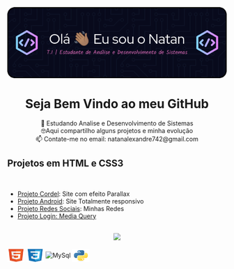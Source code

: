 <img src = "header_eu.png" width = "1000px">
<h1 align="center">Seja Bem Vindo ao meu GitHub</h1>
<p align="center">🌱 Estudando Analise e Desenvolvimento de Sistemas<br>🤓Aqui compartilho alguns projetos e minha evolução<br>📫 Contate-me no email: natanalexandre742@gmail.com</p>
<h2>Projetos em HTML e CSS3</h2>
<br>
<ul>
  <li><a href="https://natanalexandre.github.io/projeto-cordel/index.html" target="_blank">Projeto Cordel</a>: Site com efeito Parallax</li>
  <li><a href="https://natanalexandre.github.io/primeiro-site/index.html" target="_blank">Projeto Android</a>: Site Totalmente responsivo</li>
  <li><a href="https://natanalexandre.github.io/projeto-redes/index.html" target="_blank">Projeto Redes Sociais</a>: Minhas Redes</li>
  <li><a href="https://natanalexandre.github.io/projeto-login/index.html" target="_blank">Projeto Login: Media Query</li>
</ul>
<div align="center"><br>
  <a href="https://github.com/NatanAlexandre">
  <img height="180em" src="https://github-readme-stats.vercel.app/api/top-langs/?username=NatanAlexandre&layout=compact&langs_count=7&theme=dark"/>
</div><br>
<div style="display: inline-block" align="center">
  <img align="center" alt="HTML" height="30" width="40" src="https://raw.githubusercontent.com/devicons/devicon/master/icons/html5/html5-original.svg">
  <img align="center" alt="CSS" height="30" width="40" src="https://raw.githubusercontent.com/devicons/devicon/master/icons/css3/css3-original.svg">
  <img align="center" alt="MySql" height="30" width="40" src="https://cdn.jsdelivr.net/gh/devicons/devicon/icons/mysql/mysql-original-wordmark.svg">
  <img align="center" alt="Python" height="30" width="40" src="https://raw.githubusercontent.com/devicons/devicon/master/icons/python/python-original.svg">
</div>

